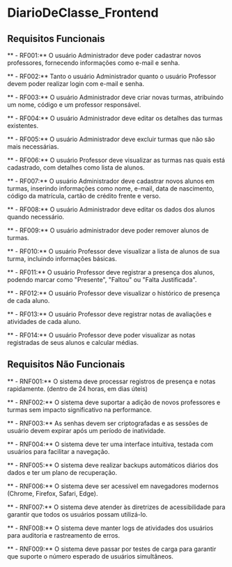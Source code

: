 # DiarioDeClasse_Frontend


## Requisitos Funcionais

** - RF001:** O usuário Administrador deve poder cadastrar novos professores, fornecendo informações como e-mail e senha.

** - RF002:** Tanto o usuário Administrador quanto o usuário Professor devem poder realizar login com e-mail e senha.

** - RF003:** O usuário Administrador deve criar novas turmas, atribuindo um nome, código e um professor responsável.

** - RF004:** O usuário Administrador deve editar os detalhes das turmas existentes.

** - RF005:** O usuário Administrador deve excluir turmas que não são mais necessárias.

** - RF006:** O usuário Professor deve visualizar as turmas nas quais está cadastrado, com detalhes como lista de alunos.

** - RF007:** O usuário Administrador deve cadastrar novos alunos em turmas, inserindo informações como nome, e-mail, data de nascimento, código da matrícula, cartão de crédito frente e verso.

** - RF008:** O usuário Administrador deve editar os dados dos alunos quando necessário.

** - RF009:** O usuário administrador deve poder remover alunos de turmas.

** - RF010:** O usuário Professor deve visualizar a lista de alunos de sua turma, incluindo informações básicas.

** - RF011:** O usuário Professor deve registrar a presença dos alunos, podendo marcar como "Presente", "Faltou" ou "Falta Justificada".

** - RF012:** O usuário Professor deve visualizar o histórico de presença de cada aluno.

** - RF013:** O usuário Professor deve registrar notas de avaliações e atividades de cada aluno.

** - RF014:** O usuário Professor deve poder visualizar as notas registradas de seus alunos e calcular médias.


## Requisitos Não Funcionais

** - RNF001:** O sistema deve processar registros de presença e notas rapidamente. (dentro de 24 horas, em dias úteis)

** - RNF002:** O sistema deve suportar a adição de novos professores e turmas sem impacto significativo na performance.

** - RNF003:** As senhas devem ser criptografadas e as sessões de usuário devem expirar após um período de inatividade.

** - RNF004:** O sistema deve ter uma interface intuitiva, testada com usuários para facilitar a navegação.

** - RNF005:** O sistema deve realizar backups automáticos diários dos dados e ter um plano de recuperação.

** - RNF006:** O sistema deve ser acessível em navegadores modernos (Chrome, Firefox, Safari, Edge).

** - RNF007:** O sistema deve atender às diretrizes de acessibilidade para garantir que todos os usuários possam utilizá-lo.

** - RNF008:** O sistema deve manter logs de atividades dos usuários para auditoria e rastreamento de erros.

** - RNF009:** O sistema deve passar por testes de carga para garantir que suporte o número esperado de usuários simultâneos.
